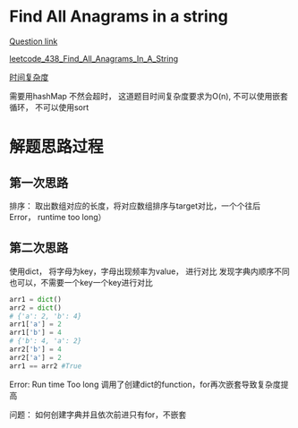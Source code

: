 # Find All Anagrams in a string           

[Question link](https://leetcode.com/problems/design-hashmap/)

[leetcode_438_Find_All_Anagrams_In_A_String ](./leetcode_438_Find_All_Anagrams_In_A_String.py)

[时间复杂度](https://www.bigocheatsheet.com/)

需要用hashMap 不然会超时， 这道题目时间复杂度要求为O(n), 不可以使用嵌套循环， 不可以使用sort<br />


# 解题思路过程
## 第一次思路       
排序：
取出数组对应的长度，将对应数组排序与target对比，一个个往后 <br />
Error， runtime too long）


## 第二次思路
使用dict， 将字母为key，字母出现频率为value， 进行对比
发现字典内顺序不同也可以，不需要一个key一个key进行对比
```python
arr1 = dict()
arr2 = dict()
# {'a': 2, 'b': 4}
arr1['a'] = 2
arr1['b'] = 4 
# {'b': 4, 'a': 2}
arr2['b'] = 4
arr2['a'] = 2
arr1 == arr2 #True
```
Error:  Run time Too long
调用了创建dict的function，for再次嵌套导致复杂度提高

问题： 如何创建字典并且依次前进只有for，不嵌套